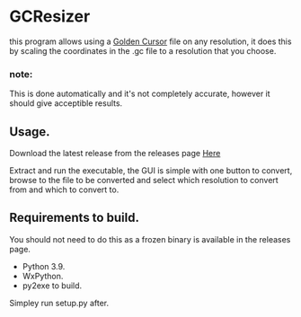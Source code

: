 # GCResizer
this program allows using a [Golden Cursor](https://addons.nvda-project.org/addons/goldenCursor.en.html) file on any resolution, it does this by scaling the coordinates in the .gc file to a resolution that you choose.

### note:
This is done automatically and it's not completely accurate, however it should give acceptible results.

## Usage.
Download the latest release from the releases page [Here](https://github.com/mazen428/GCResizer/releases/latest)

Extract and run the executable, the GUI is simple with one button to convert, browse to the file to be converted and select which resolution to convert from and which to convert to.
## Requirements to build.
You should not need to do this as a frozen binary is available in the releases page.

- Python 3.9.
- WxPython.
- py2exe to build.

Simpley run setup.py after.
